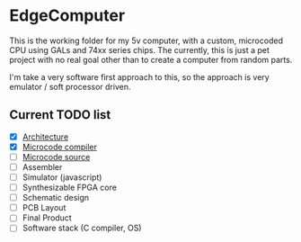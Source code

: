EdgeComputer
============

This is the working folder for my 5v computer, with a custom, microcoded 
CPU using GALs and 74xx series chips.  The currently, this is just a pet
project with no real goal other than to create a computer from random 
parts.

I'm take a very software first approach to this, so the approach is very
emulator / soft processor driven.

Current TODO list
-----------------

- [x] [Architecture](doc/architecture.md)
- [x] [Microcode compiler](doc/microcode.md)
- [ ] [Microcode source](doc/microcode.md)
- [ ] Assembler
- [ ] Simulator (javascript)
- [ ] Synthesizable FPGA core
- [ ] Schematic design
- [ ] PCB Layout
- [ ] Final Product
- [ ] Software stack (C compiler, OS)
